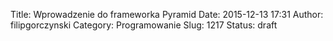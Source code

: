 Title: Wprowadzenie do frameworka Pyramid
Date: 2015-12-13 17:31
Author: filipgorczynski
Category: Programowanie
Slug: 1217
Status: draft


